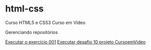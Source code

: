 # html-css
 Curso HTML5 e CSS3 Curso em Vídeo

Gerenciando repositórios

<a href="https://jhonk17.github.io/html-css/exercicios/ex001/index.html">Executar o exercício 001</a>
<a href="https://jhonk17.github.io/html-css/Desafios/Desafio%2010/desafio-10.html" target="_blank">Executar desafio 10 projeto CursoemVideo</a>